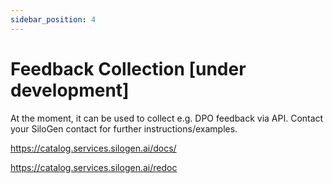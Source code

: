 ```yaml
---
sidebar_position: 4
---
```


# Feedback Collection [under development]

At the moment, it can be used to collect e.g. DPO feedback via API. Contact your SiloGen contact for further instructions/examples.

https://catalog.services.silogen.ai/docs/

https://catalog.services.silogen.ai/redoc
